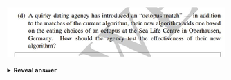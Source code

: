 ## <img src="../../../../../media/paste-61a5045753e4fbb95b886de0f6de9bbd04661a98.jpg">
<details>
<summary><b>Reveal answer</b></summary>
<img src="../../../../../media/paste-404e7500839d6b5828758bcd6dae3a1ffd76ad98.jpg"><br>A/B Testing, Change Routing
</details>
